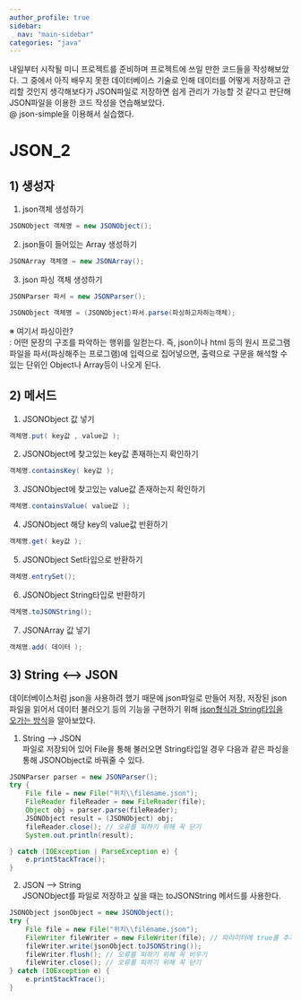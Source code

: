 ```yaml
---
author_profile: true
sidebar:
  nav: "main-sidebar"
categories: "java"
---
```

내일부터 시작될 미니 프로젝트를 준비하며 프로젝트에 쓰일 만한 코드들을 작성해보았다. 그 중에서 아직 배우지 못한 데이터베이스 기술로 인해 데이터를 어떻게 저장하고 관리할 것인지 생각해보다가 JSON파일로 저장하면 쉽게 관리가 가능할 것 같다고 판단해 JSON파일을 이용한 코드 작성을 연습해보았다.        
@ json-simple을 이용해서 실습했다.
# JSON_2
## 1) 생성자
1. json객체 생성하기
```java
JSONObject 객체명 = new JSONObject();
```

2. json들이 들어있는 Array 생성하기
```java
JSONArray 객체명 = new JSONArray();
```
3. json 파싱 객체 생성하기
```java
JSONParser 파서 = new JSONParser();

JSONObject 객체명 = (JSONObject)파서.parse(파싱하고자하는객체);
```
※ 여기서 파싱이란?        
 : 어떤 문장의 구조를 파악하는 행위를 일컫는다. 즉, json이나 html 등의 원시 프로그램파일을 파서(파싱해주는 프로그램)에 입력으로 집어넣으면, 출력으로 구문을 해석할 수 있는 단위인 Object나 Array등이 나오게 된다.


 ## 2) 메서드
 1. JSONObject 값 넣기
 ```java
 객체명.put( key값 , value값 );
 ```
 2. JSONObject에 찾고있는 key값 존재하는지 확인하기
 ```java
객체명.containsKey( key값 );
 ```
 3. JSONObject에 찾고있는 value값 존재하는지 확인하기
 ```java
 객체명.containsValue( value값 );
 ```
 4. JSONObject 해당 key의 value값 반환하기
 ```java
 객체명.get( key값 );
 ```
 5. JSONObject Set타입으로 반환하기
 ```java
 객체명.entrySet();
 ```
 
 6. JSONObject String타입로 반환하기
 ```java
 객체명.toJSONString();
 ```
 7. JSONArray 값 넣기
 ```java
 객체명.add( 데이터 );
 ```
 


## 3) String <--> JSON
데이터베이스처럼 json을 사용하려 했기 때문에 json파일로 만들어 저장, 저장된 json파일을 읽어서 데이터 불러오기 등의 기능을 구현하기 위해 <u>json형식과 String타입을 오가는 방식</u>을 알아보았다.     
1. String --> JSON    
파일로 저장되어 있어 File을 통해 불러오면 String타입일 경우 다음과 같은 파싱을 통해 JSONObject로 바꿔줄 수 있다.  
```java
JSONParser parser = new JSONParser(); 
try {
    File file = new File("위치\\filename.json"); 
    FileReader fileReader = new FileReader(file); 
    Object obj = parser.parse(fileReader); 
    JSONObject result = (JSONObject) obj;
    fileReader.close(); // 오류를 피하기 위해 꼭 닫기
    System.out.println(result);

} catch (IOException | ParseException e) {
    e.printStackTrace();
}
```

2. JSON --> String     
JSONObject를 파일로 저장하고 싶을 때는 toJSONString 메서드를 사용한다.
```java
JSONObject jsonObject = new JSONObject();
try {  
    File file = new File("위치\\filename.json");
    FileWriter fileWriter = new FileWriter(file); // 파라미터에 true를 추가하면 덮어쓰기 기능 사용가능
    fileWriter.write(jsonObject.toJSONString());
    fileWriter.flush(); // 오류를 피하기 위해 꼭 비우기
    fileWriter.close(); // 오류를 피하기 위해 꼭 닫기
} catch (IOException e) {
    e.printStackTrace();
}
```